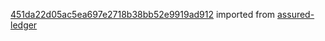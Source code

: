 [451da22d05ac5ea697e2718b38bb52e9919ad912](https://github.com/insolar/assured-ledger/commit/451da22d05ac5ea697e2718b38bb52e9919ad912) imported from [assured-ledger](https://github.com/insolar/assured-ledger)
